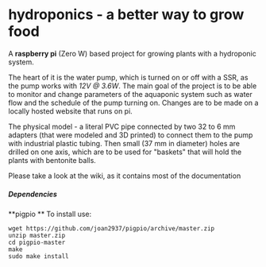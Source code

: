 # hydroponics - a better way to grow food

A **raspberry pi** (Zero W) based project for growing plants with a hydroponic system.

The heart of it is the water pump, which is turned on or off with a SSR, as the pump works with *12V @ 3.6W*.   The main goal of the project is to be able to monitor and change parameters of the aquaponic system such as water flow and the schedule of the pump turning on. Changes are to be made on a locally hosted website that runs on pi.

The physical model - a literal PVC pipe connected by two 32 to 6 mm adapters (that were modeled and 3D printed) to connect them to the pump with industrial plastic tubing. Then small (37 mm in diameter) holes are drilled on one axis, which are to be used for "baskets" that will hold the plants with bentonite balls.

Please take a look at the wiki, as it contains most of the documentation

##### Dependencies
**pigpio
**
To install use:
```
wget https://github.com/joan2937/pigpio/archive/master.zip
unzip master.zip
cd pigpio-master
make
sudo make install
```


